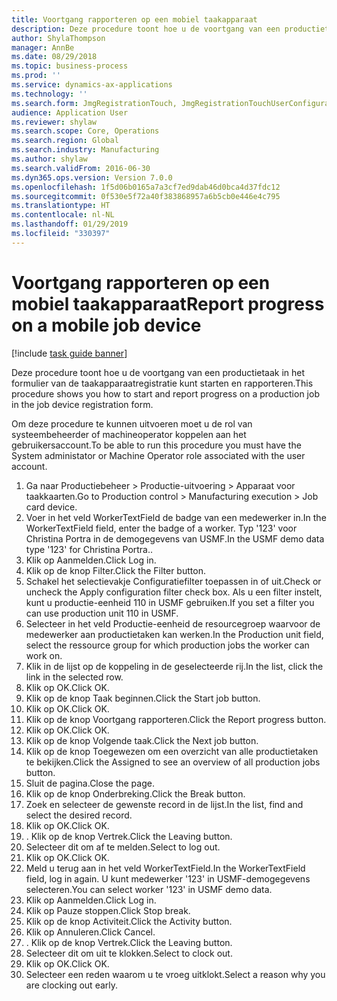 ```yaml
---
title: Voortgang rapporteren op een mobiel taakapparaat
description: Deze procedure toont hoe u de voortgang van een productietaak in het formulier van de taakapparaatregistratie kunt starten en rapporteren.
author: ShylaThompson
manager: AnnBe
ms.date: 08/29/2018
ms.topic: business-process
ms.prod: ''
ms.service: dynamics-ax-applications
ms.technology: ''
ms.search.form: JmgRegistrationTouch, JmgRegistrationTouchUserConfiguration, JmgRegistrationTouchStart, JmgRegistrationTouchReportFeedback, JmgRegistrationTouchAssignedJobs, JmgRegistrationTouchBreak, JmgRegistrationTouchLeave, JmgRegistrationTouchIndirectActivity, JmgDialogForm
audience: Application User
ms.reviewer: shylaw
ms.search.scope: Core, Operations
ms.search.region: Global
ms.search.industry: Manufacturing
ms.author: shylaw
ms.search.validFrom: 2016-06-30
ms.dyn365.ops.version: Version 7.0.0
ms.openlocfilehash: 1f5d06b0165a7a3cf7ed9dab46d0bca4d37fdc12
ms.sourcegitcommit: 0f530e5f72a40f383868957a6b5cb0e446e4c795
ms.translationtype: HT
ms.contentlocale: nl-NL
ms.lasthandoff: 01/29/2019
ms.locfileid: "330397"
---
```

# <a name="report-progress-on-a-mobile-job-device"></a><span data-ttu-id="936f8-103">Voortgang rapporteren op een mobiel taakapparaat</span><span class="sxs-lookup"><span data-stu-id="936f8-103">Report progress on a mobile job device</span></span>

[!include [task guide banner](../../includes/task-guide-banner.md)]

<span data-ttu-id="936f8-104">Deze procedure toont hoe u de voortgang van een productietaak in het formulier van de taakapparaatregistratie kunt starten en rapporteren.</span><span class="sxs-lookup"><span data-stu-id="936f8-104">This procedure shows you how to start and report progress on a production job in the job device registration form.</span></span>



<span data-ttu-id="936f8-105">Om deze procedure te kunnen uitvoeren moet u de rol van systeembeheerder of machineoperator koppelen aan het gebruikersaccount.</span><span class="sxs-lookup"><span data-stu-id="936f8-105">To be able to run this procedure you must have the System administator or Machine Operator role associated with the user account.</span></span>

1. <span data-ttu-id="936f8-106">Ga naar Productiebeheer > Productie-uitvoering > Apparaat voor taakkaarten.</span><span class="sxs-lookup"><span data-stu-id="936f8-106">Go to Production control > Manufacturing execution > Job card device.</span></span>
2. <span data-ttu-id="936f8-107">Voer in het veld WorkerTextField de badge van een medewerker in.</span><span class="sxs-lookup"><span data-stu-id="936f8-107">In the WorkerTextField field, enter the badge of a worker.</span></span> <span data-ttu-id="936f8-108">Typ '123' voor Christina Portra in de demogegevens van USMF.</span><span class="sxs-lookup"><span data-stu-id="936f8-108">In the USMF demo data type '123' for Christina Portra..</span></span>
3. <span data-ttu-id="936f8-109">Klik op Aanmelden.</span><span class="sxs-lookup"><span data-stu-id="936f8-109">Click Log in.</span></span>
4. <span data-ttu-id="936f8-110">Klik op de knop Filter.</span><span class="sxs-lookup"><span data-stu-id="936f8-110">Click the Filter button.</span></span>
5. <span data-ttu-id="936f8-111">Schakel het selectievakje Configuratiefilter toepassen in of uit.</span><span class="sxs-lookup"><span data-stu-id="936f8-111">Check or uncheck the Apply configuration filter check box.</span></span> <span data-ttu-id="936f8-112">Als u een filter instelt, kunt u productie-eenheid 110 in USMF gebruiken.</span><span class="sxs-lookup"><span data-stu-id="936f8-112">If you set a filter you can use production unit 110 in USMF.</span></span>
6. <span data-ttu-id="936f8-113">Selecteer in het veld Productie-eenheid de resourcegroep waarvoor de medewerker aan productietaken kan werken.</span><span class="sxs-lookup"><span data-stu-id="936f8-113">In the Production unit field, select the ressource group for which production jobs the worker can work on.</span></span>
7. <span data-ttu-id="936f8-114">Klik in de lijst op de koppeling in de geselecteerde rij.</span><span class="sxs-lookup"><span data-stu-id="936f8-114">In the list, click the link in the selected row.</span></span>
8. <span data-ttu-id="936f8-115">Klik op OK.</span><span class="sxs-lookup"><span data-stu-id="936f8-115">Click OK.</span></span>
9. <span data-ttu-id="936f8-116">Klik op de knop Taak beginnen.</span><span class="sxs-lookup"><span data-stu-id="936f8-116">Click the Start job button.</span></span>
10. <span data-ttu-id="936f8-117">Klik op OK.</span><span class="sxs-lookup"><span data-stu-id="936f8-117">Click OK.</span></span>
11. <span data-ttu-id="936f8-118">Klik op de knop Voortgang rapporteren.</span><span class="sxs-lookup"><span data-stu-id="936f8-118">Click the Report progress button.</span></span>
12. <span data-ttu-id="936f8-119">Klik op OK.</span><span class="sxs-lookup"><span data-stu-id="936f8-119">Click OK.</span></span>
13. <span data-ttu-id="936f8-120">Klik op de knop Volgende taak.</span><span class="sxs-lookup"><span data-stu-id="936f8-120">Click the Next job button.</span></span>
14. <span data-ttu-id="936f8-121">Klik op de knop Toegewezen om een overzicht van alle productietaken te bekijken.</span><span class="sxs-lookup"><span data-stu-id="936f8-121">Click the Assigned to see an overview of all production jobs button.</span></span>
15. <span data-ttu-id="936f8-122">Sluit de pagina.</span><span class="sxs-lookup"><span data-stu-id="936f8-122">Close the page.</span></span>
16. <span data-ttu-id="936f8-123">Klik op de knop Onderbreking.</span><span class="sxs-lookup"><span data-stu-id="936f8-123">Click the Break button.</span></span>
17. <span data-ttu-id="936f8-124">Zoek en selecteer de gewenste record in de lijst.</span><span class="sxs-lookup"><span data-stu-id="936f8-124">In the list, find and select the desired record.</span></span>
18. <span data-ttu-id="936f8-125">Klik op OK.</span><span class="sxs-lookup"><span data-stu-id="936f8-125">Click OK.</span></span>
19. <span data-ttu-id="936f8-126">. Klik op de knop Vertrek.</span><span class="sxs-lookup"><span data-stu-id="936f8-126">Click the Leaving button.</span></span>
20. <span data-ttu-id="936f8-127">Selecteer dit om af te melden.</span><span class="sxs-lookup"><span data-stu-id="936f8-127">Select to log out.</span></span>
21. <span data-ttu-id="936f8-128">Klik op OK.</span><span class="sxs-lookup"><span data-stu-id="936f8-128">Click OK.</span></span>
22. <span data-ttu-id="936f8-129">Meld u terug aan in het veld WorkerTextField.</span><span class="sxs-lookup"><span data-stu-id="936f8-129">In the WorkerTextField field, log in again.</span></span> <span data-ttu-id="936f8-130">U kunt medewerker '123' in USMF-demogegevens selecteren.</span><span class="sxs-lookup"><span data-stu-id="936f8-130">You can select worker '123' in USMF demo data.</span></span>
23. <span data-ttu-id="936f8-131">Klik op Aanmelden.</span><span class="sxs-lookup"><span data-stu-id="936f8-131">Click Log in.</span></span>
24. <span data-ttu-id="936f8-132">Klik op Pauze stoppen.</span><span class="sxs-lookup"><span data-stu-id="936f8-132">Click Stop break.</span></span>
25. <span data-ttu-id="936f8-133">Klik op de knop Activiteit.</span><span class="sxs-lookup"><span data-stu-id="936f8-133">Click the Activity button.</span></span>
26. <span data-ttu-id="936f8-134">Klik op Annuleren.</span><span class="sxs-lookup"><span data-stu-id="936f8-134">Click Cancel.</span></span>
27. <span data-ttu-id="936f8-135">. Klik op de knop Vertrek.</span><span class="sxs-lookup"><span data-stu-id="936f8-135">Click the Leaving button.</span></span>
28. <span data-ttu-id="936f8-136">Selecteer dit om uit te klokken.</span><span class="sxs-lookup"><span data-stu-id="936f8-136">Select to clock out.</span></span>
29. <span data-ttu-id="936f8-137">Klik op OK.</span><span class="sxs-lookup"><span data-stu-id="936f8-137">Click OK.</span></span>
30. <span data-ttu-id="936f8-138">Selecteer een reden waarom u te vroeg uitklokt.</span><span class="sxs-lookup"><span data-stu-id="936f8-138">Select a reason why you are clocking out early.</span></span>

